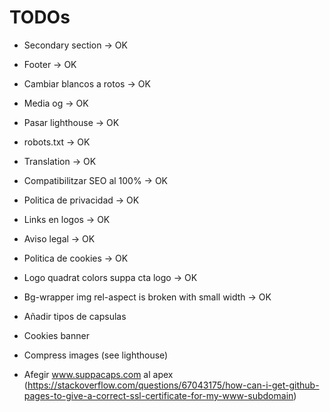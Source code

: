 # TODOs

* Secondary section -> OK
* Footer -> OK
* Cambiar blancos a rotos -> OK
* Media og -> OK
* Pasar lighthouse -> OK
* robots.txt -> OK
* Translation -> OK
* Compatibilitzar SEO al 100% -> OK
* Politica de privacidad -> OK
* Links en logos -> OK
* Aviso legal -> OK
* Politica de cookies -> OK
* Logo quadrat colors suppa cta logo -> OK
* Bg-wrapper img rel-aspect is broken with small width -> OK


* Añadir tipos de capsulas
* Cookies banner
* Compress images (see lighthouse)
* Afegir www.suppacaps.com al apex (https://stackoverflow.com/questions/67043175/how-can-i-get-github-pages-to-give-a-correct-ssl-certificate-for-my-www-subdomain)